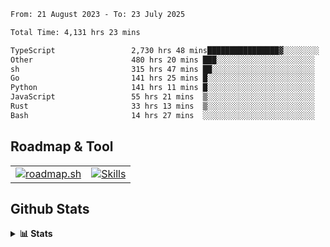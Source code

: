 <!--START_SECTION:waka-->

```txt
From: 21 August 2023 - To: 23 July 2025

Total Time: 4,131 hrs 23 mins

TypeScript                 2,730 hrs 48 mins████████████████▓░░░░░░░░   66.10 %
Other                      480 hrs 20 mins ███░░░░░░░░░░░░░░░░░░░░░░   11.63 %
sh                         315 hrs 47 mins ██░░░░░░░░░░░░░░░░░░░░░░░   07.64 %
Go                         141 hrs 25 mins █░░░░░░░░░░░░░░░░░░░░░░░░   03.42 %
Python                     141 hrs 11 mins █░░░░░░░░░░░░░░░░░░░░░░░░   03.42 %
JavaScript                 55 hrs 21 mins  ▒░░░░░░░░░░░░░░░░░░░░░░░░   01.34 %
Rust                       33 hrs 13 mins  ▒░░░░░░░░░░░░░░░░░░░░░░░░   00.80 %
Bash                       14 hrs 27 mins  ░░░░░░░░░░░░░░░░░░░░░░░░░   00.35 %
```

<!--END_SECTION:waka-->

## Roadmap & Tool
<table align="center">
  <tr>
    <td>
      <a href="https://roadmap.sh">
        <img src="https://roadmap.sh/card/tall/6505f3e78dfc79db2fff8e3e?variant=dark" alt="roadmap.sh" />
      </a>
    </td>
    <td>
      <a href="https://github.com/chaninlaw">
        <img src="https://skillicons.dev/icons?i=js,typescript,nodejs,nestjs,react,next,astro,html,css,tailwind,postgres,prisma,docker,git,rust,go&perline=7&theme=dark" alt="Skills" />
      </a>
    </td>
  </tr>
</table>

## Github Stats
<details close>
  <summary><b>📊 Stats</b></summary>
  <div align="center">
    
<picture>
  <source
    srcset="https://github-readme-stats.vercel.app/api?username=chaninlaw&show_icons=true&theme=dark"
    media="(prefers-color-scheme: dark)"
  />
  <source
    srcset="https://github-readme-stats.vercel.app/api?username=chaninlaw&show_icons=true"
    media="(prefers-color-scheme: light), (prefers-color-scheme: no-preference)"
  />
  <img src="https://github-readme-stats.vercel.app/api?username=chaninlaw&show_icons=true" />
</picture>
    
<picture>
  <source
    srcset="https://github-readme-stats.vercel.app/api/top-langs/?username=chaninlaw&layout=donut&theme=dark"
    media="(prefers-color-scheme: dark)"
  />
  <source
    srcset="https://github-readme-stats.vercel.app/api/top-langs/?username=chaninlaw&layout=donut"
    media="(prefers-color-scheme: light), (prefers-color-scheme: no-preference)"
  />
  <img src="https://github-readme-stats.vercel.app/api/top-langs/?username=chaninlaw&layout=donut" />
</picture>
    
  </div>
  
</details>

